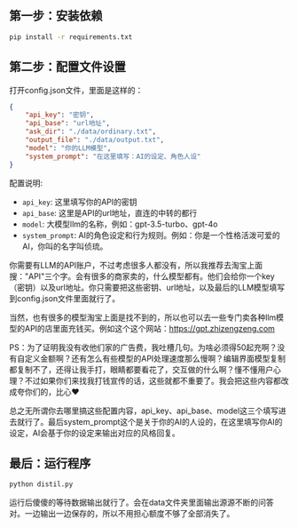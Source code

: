 
## 第一步：安装依赖
```bash
pip install -r requirements.txt
```

## 第二步：配置文件设置
打开config.json文件，里面是这样的：
```json
{
    "api_key": "密钥",
    "api_base": "url地址", 
    "ask_dir": "./data/ordinary.txt",
    "output_file": "./data/output.txt",
    "model": "你的LLM模型",
    "system_prompt": "在这里填写：AI的设定、角色人设"
}
```

配置说明:
- `api_key`: 这里填写你的API的密钥
- `api_base`: 这里是API的url地址，直连的中转的都行
- `model`: 大模型llm的名称，例如：gpt-3.5-turbo、gpt-4o
- `system_prompt`: AI的角色设定和行为规则。例如：你是一个性格活泼可爱的AI，你叫的名字叫侦琉。



你需要有LLM的API账户，不过考虑很多人都没有，所以我推荐去淘宝上面搜："API"三个字。会有很多的商家卖的，什么模型都有。他们会给你一个key（密钥）以及url地址。你只需要把这些密钥、url地址，以及最后的LLM模型填写到config.json文件里面就行了。

当然，也有很多的模型淘宝上面是找不到的，所以也可以去一些专门卖各种llm模型的API的店里面充钱买。例如这个这个网站：https://gpt.zhizengzeng.com 

PS：为了证明我没有收他们家的广告费，我吐槽几句。为啥必须得50起充啊？没有自定义金额啊？还有怎么有些模型的API处理速度那么慢啊？编辑界面模型复制都复制不了，还得让我手打，眼睛都要看花了，交互做的什么啊？懂不懂用户心理？不过如果你们来找我打钱宣传的话，这些就都不重要了。我会把这些内容都改成夸你们的，比心❤️

总之无所谓你去哪里搞这些配置内容，api_key、api_base、model这三个填写进去就行了。最后system_prompt这个是关于你的AI的人设的，在这里填写你AI的设定，AI会基于你的设定来输出对应的风格回复。

## 最后：运行程序
```bash
python distil.py
```

运行后傻傻的等待数据输出就行了。会在data文件夹里面输出源源不断的问答对。一边输出一边保存的，所以不用担心额度不够了全部消失了。
